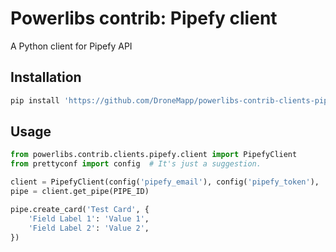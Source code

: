 # Powerlibs contrib: Pipefy client

A Python client for Pipefy API 


## Installation

```bash
pip install 'https://github.com/DroneMapp/powerlibs-contrib-clients-pipefy.git'
```


## Usage

```python
from powerlibs.contrib.clients.pipefy.client import PipefyClient
from prettyconf import config  # It's just a suggestion.

client = PipefyClient(config('pipefy_email'), config('pipefy_token'), 'https://api.pipefy.com/')
pipe = client.get_pipe(PIPE_ID)

pipe.create_card('Test Card', {
    'Field Label 1': 'Value 1',
    'Field Label 2': 'Value 2',
})
```
